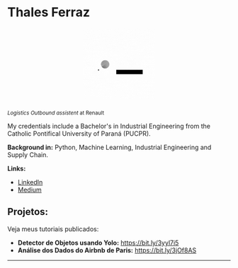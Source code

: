 # Thales Ferraz
<center><img alt="Colaboratory logo" width="32%" src="https://github.com/FerrazThales/FerrazThales/blob/main/logo_gif.gif?raw=true"></center>


<sub>*Logistics Outbound assistent* at Renault</sub>

My credentials include a Bachelor's in Industrial Engineering from the Catholic Pontifical University of Paraná (PUCPR).

**Background in:** Python, Machine Learning, Industrial Engineering and Supply Chain.

**Links:**
* [LinkedIn](https://www.linkedin.com/in/thalesdefreitasferraz/)
* [Medium](https://thalesferraz.medium.com/)


## Projetos:
Veja meus tutoriais publicados:

* **Detector de Objetos usando Yolo:** https://bit.ly/3yyl7i5
* **Análise dos Dados do Airbnb de Paris:** https://bit.ly/3jOf8AS

---

